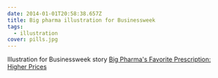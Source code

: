 ```yaml
---
date: 2014-01-01T20:58:38.657Z
title: Big pharma illustration for Businessweek
tags:
  - illustration
cover: pills.jpg
---
```

Illustration for Businessweek story [Big Pharma's Favorite Prescription: Higher Prices](https://www.bloomberg.com/news/articles/2014-05-08/why-prescription-drug-prices-keep-rising-higher)
